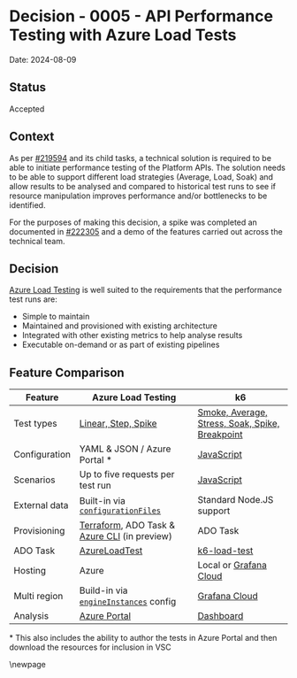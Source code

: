 # Decision - 0005 - API Performance Testing with Azure Load Tests

Date: 2024-08-09

## Status

Accepted

## Context

As per [#219594](https://dfe-ssp.visualstudio.com/s198-DfE-Benchmarking-service/_workitems/edit/219594) and its child tasks, a technical solution is required
to be able to initiate performance testing of the Platform APIs. The solution needs to be able to support different load strategies (Average, Load, Soak) and
allow results to be analysed and compared to historical test runs to see if resource manipulation improves performance and/or bottlenecks to be identified.

For the purposes of making this decision, a spike was completed an documented in
[#222305](https://dfe-ssp.visualstudio.com/s198-DfE-Benchmarking-service/_workitems/edit/222305) and a demo of the features carried out across the technical
team.

## Decision

[Azure Load Testing](https://learn.microsoft.com/en-gb/azure/load-testing/) is well suited to the requirements that the performance test runs are:

- Simple to maintain
- Maintained and provisioned with existing architecture
- Integrated with other existing metrics to help analyse results
- Executable on-demand or as part of existing pipelines

## Feature Comparison

| Feature       | Azure Load Testing | k6 |
|---------------|-------------------|------|
| Test types    | [Linear, Step, Spike](https://learn.microsoft.com/en-us/azure/load-testing/how-to-high-scale-load?tabs=portal#configure-load-parameters-for-url-based-tests) | [Smoke, Average, Stress, Soak, Spike, Breakpoint](https://grafana.com/docs/k6/latest/testing-guides/test-types/) |
| Configuration | YAML & JSON / Azure Portal * | [JavaScript](https://grafana.com/docs/k6/latest/javascript-api/) |
| Scenarios     | Up to five requests per test run | [JavaScript](https://grafana.com/docs/k6/latest/javascript-api/) |
| External data | Built-in via [`configurationFiles`](https://learn.microsoft.com/en-gb/azure/load-testing/reference-test-config-yaml) |  Standard Node.JS support |
| Provisioning  | [Terraform](https://registry.terraform.io/providers/hashicorp/azurerm/latest/docs/resources/load_test), ADO Task & [Azure CLI](https://learn.microsoft.com/en-us/cli/azure/load/test/app-component?view=azure-cli-latest#az-load-test-app-component-add) (in preview) | ADO Task |
| ADO Task      | [AzureLoadTest](https://learn.microsoft.com/en-us/azure/devops/pipelines/tasks/reference/azure-load-test-v1?view=azure-pipelines) | [k6-load-test](https://marketplace.visualstudio.com/items?itemName=k6.k6-load-test) |
| Hosting       | Azure | Local or [Grafana Cloud](https://grafana.com/auth/sign-up/create-user?plcmt=sidebar&pg=docs-grafana-cloud-testing-k6-author-run-tokens-and-cli-authentication&redirectPath=k6) |
| Multi region  | Build-in via [`engineInstances`](https://learn.microsoft.com/en-gb/azure/load-testing/how-to-high-scale-load?tabs=pipelines) config | [Grafana Cloud](https://grafana.com/auth/sign-up/create-user?plcmt=sidebar&pg=docs-grafana-cloud-testing-k6-author-run-tokens-and-cli-authentication&redirectPath=k6) |
| Analysis      | [Azure Portal](https://learn.microsoft.com/en-gb/azure/load-testing/how-to-compare-multiple-test-runs) | [Dashboard](https://grafana.com/docs/k6/latest/results-output/web-dashboard/) |

\* This also includes the ability to author the tests in Azure Portal and then download the resources for inclusion in VSC

<!-- Leave the rest of this page blank -->
\newpage